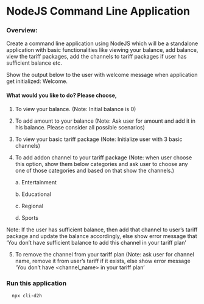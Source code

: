
# NodeJS Command Line Application

### Overview: 
Create a command line application using NodeJS which will be a  standalone application with basic functionalities like viewing your balance, add  balance, view the tariff packages, add the channels to tariff packages if user has  sufficient balance etc. 

Show the output below to the user with welcome message when  application get initialized: 
Welcome. 

#### What would you like to do? Please choose, 

1. To view your balance. (Note: Initial balance is 0) 
2. To add amount to your balance (Note: Ask user for amount and add it  in his balance. Please consider all possible scenarios) 
3. To view your basic tariff package (Note: Initialize user with 3 basic  channels) 
4. To add addon channel to your tariff package (Note: when user choose  this option, show them below categories and ask user to choose any  one of those categories and based on that show the channels.) 

    a. Entertainment 
    
    b. Educational 

    c. Regional 
    
    d. Sports 

Note: If the user has sufficient balance, then add that channel to  user’s tariff package and update the balance accordingly, else show  error message that ‘You don’t have sufficient balance to add this  channel in your tariff plan’ 

5. To remove the channel from your tariff plan (Note: ask user for  channel name, remove it from user’s tariff if it exists, else show error  message ‘You don’t have <channel_name> in your tariff plan’

### Run this application

```bash
  npx cli-d2h
```

